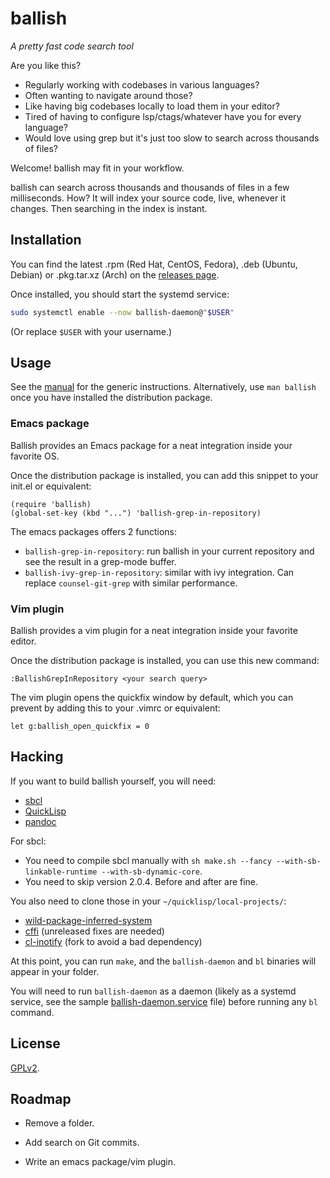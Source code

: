 # ballish

_A pretty fast code search tool_

Are you like this?

- Regularly working with codebases in various languages?
- Often wanting to navigate around those?
- Like having big codebases locally to load them in your editor?
- Tired of having to configure lsp/ctags/whatever have you for every
  language?
- Would love using grep but it's just too slow to search across
  thousands of files?

Welcome! ballish may fit in your workflow.

ballish can search across thousands and thousands of files in a few
milliseconds. How? It will index your source code, live, whenever it
changes. Then searching in the index is instant.

## Installation

You can find the latest .rpm (Red Hat, CentOS, Fedora), .deb (Ubuntu,
Debian) or .pkg.tar.xz (Arch) on the [releases page][1].

Once installed, you should start the systemd service:

```bash
sudo systemctl enable --now ballish-daemon@"$USER"
```

(Or replace `$USER` with your username.)

## Usage

See the [manual][0] for the generic instructions. Alternatively, use
`man ballish` once you have installed the distribution package.

### Emacs package

Ballish provides an Emacs package for a neat integration inside your
favorite OS.

Once the distribution package is installed, you can add this snippet
to your init.el or equivalent:

```elisp
(require 'ballish)
(global-set-key (kbd "...") 'ballish-grep-in-repository)
```

The emacs packages offers 2 functions:

- `ballish-grep-in-repository`: run ballish in your current repository
  and see the result in a grep-mode buffer.
- `ballish-ivy-grep-in-repository`: similar with ivy integration. Can
  replace `counsel-git-grep` with similar performance.

### Vim plugin

Ballish provides a vim plugin for a neat integration inside your
favorite editor.

Once the distribution package is installed, you can use this new
command:

```vim
:BallishGrepInRepository <your search query>
```

The vim plugin opens the quickfix window by default, which you can
prevent by adding this to your .vimrc or equivalent:

```vim
let g:ballish_open_quickfix = 0
```

## Hacking

If you want to build ballish yourself, you will need:

- [sbcl][2]
- [QuickLisp][3]
- [pandoc][4]

For sbcl:

- You need to compile sbcl manually with `sh make.sh --fancy
  --with-sb-linkable-runtime --with-sb-dynamic-core`.
- You need to skip version 2.0.4. Before and after are fine.

You also need to clone those in your `~/quicklisp/local-projects/`:

- [wild-package-inferred-system][5]
- [cffi][6] (unreleased fixes are needed)
- [cl-inotify][7] (fork to avoid a bad dependency)

At this point, you can run `make`, and the `ballish-daemon` and `bl`
binaries will appear in your folder.

You will need to run `ballish-daemon` as a daemon (likely as a systemd
service, see the sample [ballish-daemon.service][8] file) before
running any `bl` command.

## License

[GPLv2][9].

## Roadmap

- Remove a folder.
- Add search on Git commits.
- Write an emacs package/vim plugin.


  [0]: MANUAL.md
  [1]: https://gitlab.com/ralt/ballish/-/releases
  [2]: http://sbcl.org
  [3]: https://www.quicklisp.org/beta/
  [4]: https://pandoc.org/
  [5]: https://github.com/privet-kitty/wild-package-inferred-system
  [6]: https://github.com/cffi/cffi
  [7]: https://github.com/ralt/cl-inotify
  [8]: ballish-daemon.service
  [9]: LICENSE
